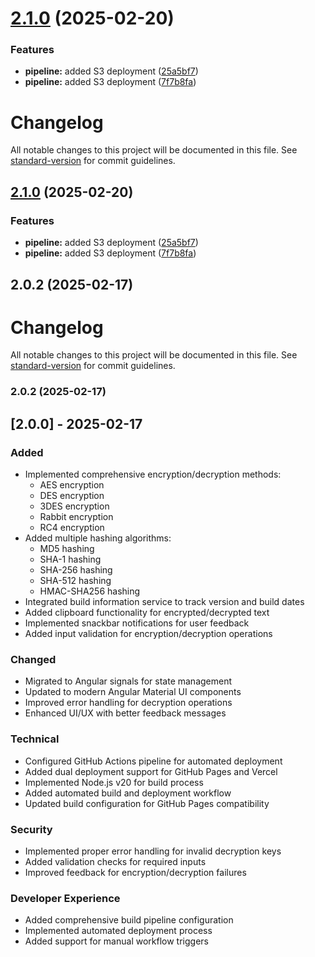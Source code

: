 # [2.1.0](https://github.com/ramaeondev/cipher-guard/compare/v2.0.2...v2.1.0) (2025-02-20)


### Features

* **pipeline:** added S3 deployment ([25a5bf7](https://github.com/ramaeondev/cipher-guard/commit/25a5bf7caff34f2368982f79237d25cd5d68aeaf))
* **pipeline:** added S3 deployment ([7f7b8fa](https://github.com/ramaeondev/cipher-guard/commit/7f7b8fa44abbdaa78ab632b089aeee67f5c8dfec))



# Changelog

All notable changes to this project will be documented in this file. See [standard-version](https://github.com/conventional-changelog/standard-version) for commit guidelines.

## [2.1.0](https://github.com/ramaeondev/cipher-guard/compare/v2.0.2...v2.1.0) (2025-02-20)


### Features

* **pipeline:** added S3 deployment ([25a5bf7](https://github.com/ramaeondev/cipher-guard/commit/25a5bf7caff34f2368982f79237d25cd5d68aeaf))
* **pipeline:** added S3 deployment ([7f7b8fa](https://github.com/ramaeondev/cipher-guard/commit/7f7b8fa44abbdaa78ab632b089aeee67f5c8dfec))

## 2.0.2 (2025-02-17)



# Changelog

All notable changes to this project will be documented in this file. See [standard-version](https://github.com/conventional-changelog/standard-version) for commit guidelines.

### 2.0.2 (2025-02-17)

## [2.0.0] - 2025-02-17

### Added
- Implemented comprehensive encryption/decryption methods:
  - AES encryption
  - DES encryption
  - 3DES encryption
  - Rabbit encryption
  - RC4 encryption
- Added multiple hashing algorithms:
  - MD5 hashing
  - SHA-1 hashing
  - SHA-256 hashing
  - SHA-512 hashing
  - HMAC-SHA256 hashing
- Integrated build information service to track version and build dates
- Added clipboard functionality for encrypted/decrypted text
- Implemented snackbar notifications for user feedback
- Added input validation for encryption/decryption operations

### Changed
- Migrated to Angular signals for state management
- Updated to modern Angular Material UI components
- Improved error handling for decryption operations
- Enhanced UI/UX with better feedback messages

### Technical
- Configured GitHub Actions pipeline for automated deployment
- Added dual deployment support for GitHub Pages and Vercel
- Implemented Node.js v20 for build process
- Added automated build and deployment workflow
- Updated build configuration for GitHub Pages compatibility

### Security
- Implemented proper error handling for invalid decryption keys
- Added validation checks for required inputs
- Improved feedback for encryption/decryption failures

### Developer Experience
- Added comprehensive build pipeline configuration
- Implemented automated deployment process
- Added support for manual workflow triggers
